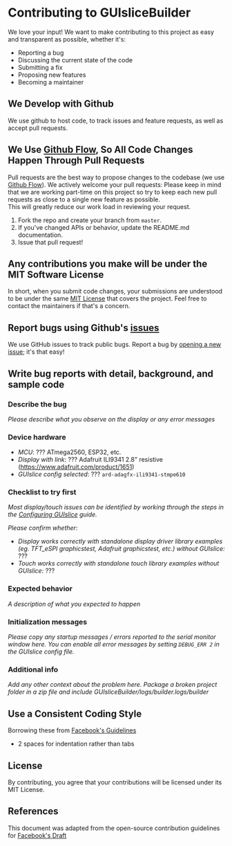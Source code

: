 # Contributing to GUIsliceBuilder
We love your input! We want to make contributing to this project as easy and transparent as possible, whether it's:

- Reporting a bug
- Discussing the current state of the code
- Submitting a fix
- Proposing new features
- Becoming a maintainer

## We Develop with Github
We use github to host code, to track issues and feature requests, as well as accept pull requests.

## We Use [Github Flow](https://guides.github.com/introduction/flow/index.html), So All Code Changes Happen Through Pull Requests
Pull requests are the best way to propose changes to the codebase (we use [Github Flow](https://guides.github.com/introduction/flow/index.html)). We actively welcome your pull requests:
Please keep in mind that we are working part-time on this project so try to keep each new pull requests as close to a single new feature as possible.  
This will greatly reduce our work load in reviewing your request.
 
1. Fork the repo and create your branch from `master`.
2. If you've changed APIs or behavior, update the README.md documentation.
3. Issue that pull request!

## Any contributions you make will be under the MIT Software License
In short, when you submit code changes, your submissions are understood to be under the same [MIT License](http://choosealicense.com/licenses/mit/) that covers the project. Feel free to contact the maintainers if that's a concern.

## Report bugs using Github's [issues](https://github.com/briandk/transcriptase-atom/issues)
We use GitHub issues to track public bugs. Report a bug by [opening a new issue](); it's that easy!

## Write bug reports with detail, background, and sample code

### Describe the bug
*Please describe what you observe on the display or any error messages*

### Device hardware
- *MCU*: ??? ATmega2560, ESP32, etc.
- *Display with link*: ??? Adafruit ILI9341 2.8" resistive (https://www.adafruit.com/product/1651)
- *GUIslice config selected*: ??? `ard-adagfx-ili9341-stmpe610`

### Checklist to try first
*Most display/touch issues can be identified by working through the steps in the [Configuring GUIslice](https://github.com/ImpulseAdventure/GUIslice/wiki/Configuring-GUIslice) guide.*

*Please confirm whether:*
- *Display works correctly with standalone display driver library examples (eg. TFT_eSPI graphicstest, Adafruit graphicstest, etc.) without GUIslice:* ???
- *Touch works correctly with standalone touch library examples without GUIslice:* ???

### Expected behavior
*A description of what you expected to happen*

### Initialization messages
*Please copy any startup messages / errors reported to the serial monitor window here. You can enable all error messages by setting `DEBUG_ERR 2` in the GUIslice config file.*

### Additional info
*Add any other context about the problem here.*
*Package a broken project folder in a zip file and include GUIsliceBuilder/logs/builder.logs/builder*

## Use a Consistent Coding Style
Borrowing these from [Facebook's Guidelines](https://github.com/facebook/draft-js/blob/a9316a723f9e918afde44dea68b5f9f39b7d9b00/CONTRIBUTING.md)

* 2 spaces for indentation rather than tabs

## License
By contributing, you agree that your contributions will be licensed under its MIT License.

## References
This document was adapted from the open-source contribution guidelines for [Facebook's Draft](https://github.com/facebook/draft-js/blob/a9316a723f9e918afde44dea68b5f9f39b7d9b00/CONTRIBUTING.md)

